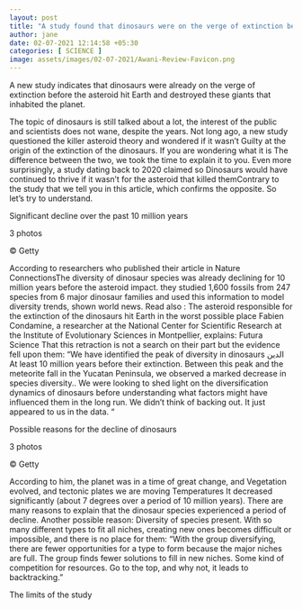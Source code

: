 ```yaml
---
layout: post
title: "A study found that dinosaurs were on the verge of extinction before the devastating asteroid"
author: jane 
date: 02-07-2021 12:14:58 +05:30 
categories: [ SCIENCE ] 
image: assets/images/02-07-2021/Awani-Review-Favicon.png
---
```

A new study indicates that dinosaurs were already on the verge of extinction before the asteroid hit Earth and destroyed these giants that inhabited the planet.

The topic of dinosaurs is still talked about a lot, the interest of the public and scientists does not wane, despite the years. Not long ago, a new study questioned the killer asteroid theory and wondered if it wasn’t Guilty at the origin of the extinction of the dinosaurs. If you are wondering what it is The difference between the two, we took the time to explain it to you. Even more surprisingly, a study dating back to 2020 claimed so Dinosaurs would have continued to thrive if it wasn’t for the asteroid that killed themContrary to the study that we tell you in this article, which confirms the opposite. So let’s try to understand.

Significant decline over the past 10 million years





3 photos











© Getty



According to researchers who published their article in Nature ConnectionsThe diversity of dinosaur species was already declining for 10 million years before the asteroid impact. they studied 1,600 fossils from 247 species from 6 major dinosaur families and used this information to model diversity trends, shown world news. Read also : The asteroid responsible for the extinction of the dinosaurs hit Earth in the worst possible place Fabien Condamine, a researcher at the National Center for Scientific Research at the Institute of Evolutionary Sciences in Montpellier, explains: Futura Science That this retraction is not a search on their part but the evidence fell upon them: “We have identified the peak of diversity in dinosaurs الدين At least 10 million years before their extinction. Between this peak and the meteorite fall in the Yucatan Peninsula, we observed a marked decrease in species diversity.. We were looking to shed light on the diversification dynamics of dinosaurs before understanding what factors might have influenced them in the long run. We didn’t think of backing out. It just appeared to us in the data. “

Possible reasons for the decline of dinosaurs





3 photos











© Getty



According to him, the planet was in a time of great change, and Vegetation evolved, and tectonic plates we are moving Temperatures It decreased significantly (about 7 degrees over a period of 10 million years). There are many reasons to explain that the dinosaur species experienced a period of decline. Another possible reason: Diversity of species present. With so many different types to fit all niches, creating new ones becomes difficult or impossible, and there is no place for them: “With the group diversifying, there are fewer opportunities for a type to form because the major niches are full. The group finds fewer solutions to fill in new niches. Some kind of competition for resources. Go to the top, and why not, it leads to backtracking.”

The limits of the study